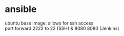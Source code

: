 # ansible
ubuntu base image: allows for ssh access <br>
port forward 2222 to 22 (SSH) & 8080 8080 (Jenkins)




